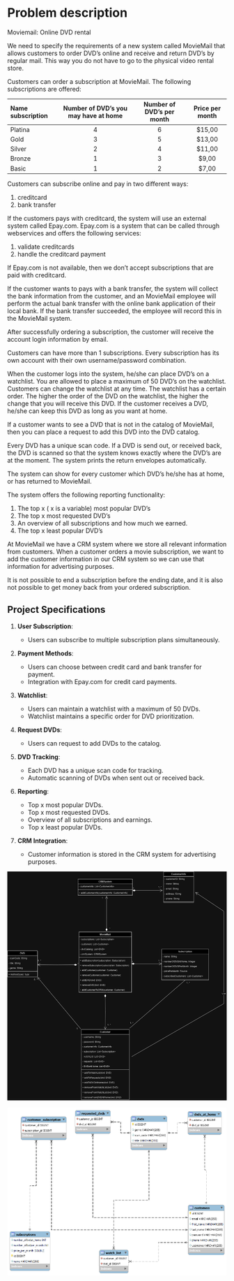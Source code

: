 # Problem description

Moviemail: Online DVD rental

We need to specify the requirements of a new system called MovieMail that allows customers to order DVD’s online and receive and return DVD’s by regular mail. This way you do not have to go to the physical video rental store.

Customers can order a subscription at MovieMail. The following subscriptions are offered:

|Name subscription |Number of DVD’s you may have at home |Number of DVD’s per month |Price per month |
| :- | :-: | :-: | :-: |
|Platina |4 |6 |$15,00  |
|Gold |3 |5 |$13,00  |
|Silver |2 |4 |$11,00  |
|Bronze |1 |3 |$9,00  |
|Basic |1 |2 |$7,00  |

Customers can subscribe online and pay in two different ways:

1. creditcard
1. bank transfer

If the customers pays with creditcard, the system will use an external system called Epay.com. Epay.com is a system that can be called through webservices and offers the following services:

1. validate creditcards
1. handle the creditcard payment

If Epay.com is not available, then we don’t accept subscriptions that are paid with creditcard.

If the customer wants to pays with a bank transfer, the system will collect the bank information from the customer, and an MovieMail employee will perform the actual bank transfer with the online bank application of their local bank. If the bank transfer succeeded, the employee will record this in the MovieMail system.

After successfully ordering a subscription, the customer will receive the account login information by email.

Customers can have more than 1 subscriptions. Every subscription has its own account with their own username/password combination.

When the customer logs into the system, he/she can place DVD’s on a watchlist. You are allowed to place a maximum of 50 DVD’s on the watchlist. Customers can change the watchlist at any time. The watchlist has a certain order. The higher the order of the DVD on the watchlist, the higher the change that you will receive this DVD. If the customer receives a DVD, he/she can keep this DVD as long as you want at home.

If a customer wants to see a DVD that is not in the catalog of MovieMail, then you can place a request to add this DVD into the DVD catalog.

Every DVD has a unique scan code. If a DVD is send out, or received back, the DVD is scanned so that the system knows exactly where the DVD’s are at the moment. The system prints the return envelopes automatically.

The system can show for every customer which DVD’s he/she has at home, or has returned to MovieMail.

The system offers the following reporting functionality:  

1. The top x ( x is a variable) most popular DVD’s
1. The top x most requested DVD’s  
1. An overview of all subscriptions and how much we earned.
1. The top x least popular DVD’s

At MovieMail we have a CRM system where we store all relevant information from customers. When a customer orders a movie subscription, we want to add the customer information in our CRM system so we can use that information for advertising purposes.

It is not possible to end a subscription before the ending date, and it is also not possible to get money back from your ordered subscription.

## Project Specifications

1. **User Subscription**:
   - Users can subscribe to multiple subscription plans simultaneously.

2. **Payment Methods**:
   - Users can choose between credit card and bank transfer for payment.
   - Integration with Epay.com for credit card payments.

3. **Watchlist**:
   - Users can maintain a watchlist with a maximum of 50 DVDs.
   - Watchlist maintains a specific order for DVD prioritization.

4. **Request DVDs**:
   - Users can request to add DVDs to the catalog.

5. **DVD Tracking**:
   - Each DVD has a unique scan code for tracking.
   - Automatic scanning of DVDs when sent out or received back.

6. **Reporting**:
   - Top x most popular DVDs.
   - Top x most requested DVDs.
   - Overview of all subscriptions and earnings.
   - Top x least popular DVDs.

7. **CRM Integration**:
   - Customer information is stored in the CRM system for advertising purposes.

![alt text](screenshots/UML.jpg)

![alt text](screenshots/ER-diagram.png)